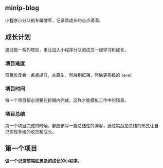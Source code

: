 ## minip-blog

小程序小分队的专属博客，记录着成长的点点滴滴。

## 成长计划

通过做一系列项目，来让加入小程序分队的成员一起学习和成长。

### 项目难度

项目难度会一点点提升，从原生，然后到框架，然后更高级的 `level`

### 项目时间

每一个项目都必须要在排期内完成，这样才能模拟工作中的场景。

### 项目总结

每一个项目完成的时候，都应该写一篇总结性的博客，通过实战加总结的形式让自己实现多维的收货和成长。

## 第一个项目

**做一个记录前端狂想录的成长的小程序。**






